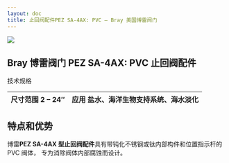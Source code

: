 ```yaml
---
layout: doc
title: 止回阀配件PEZ SA-4AX: PVC – Bray 美国博雷阀门
---
```


![](/2022/11/download-9.png)

## Bray 博雷阀门 PEZ SA-4AX: PVC 止回阀配件

技术规格

| 尺寸范围 2 – 24″ | 应用 盐水、海洋生物支持系统、海水淡化 |
| ---------------- | ------------------------------------- |

## 特点和优势

博雷**PEZ SA-4AX 型止回阀配件**具有带钝化不锈钢或钛内部构件和位置指示杆的 PVC 阀体， 专为消除阀体内部腐蚀而设计。
